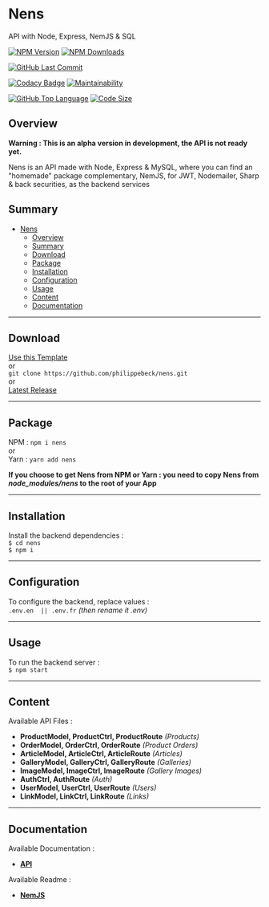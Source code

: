 # Nens 

API with Node, Express, NemJS & SQL

[![NPM Version](https://badgen.net/npm/v/nens)](https://www.npmjs.com/package/nens)
[![NPM Downloads](https://badgen.net/npm/dt/nens)](https://www.npmjs.com/package/nens)

[![GitHub Last Commit](https://badgen.net/github/last-commit/philippebeck/nens)](https://github.com/philippebeck/nens/commits/master)

[![Codacy Badge](https://app.codacy.com/project/badge/Grade/7e8b050c9e1a4350a1cbc93a1cbf85c0)](https://app.codacy.com/gh/philippebeck/nens/dashboard)
[![Maintainability](https://api.codeclimate.com/v1/badges/b7f0e56412a0b8c38be2/maintainability)](https://codeclimate.com/github/philippebeck/nens/maintainability)

[![GitHub Top Language](https://img.shields.io/github/languages/top/philippebeck/nens)](https://github.com/philippebeck/nens)
[![Code Size](https://img.shields.io/github/languages/code-size/philippebeck/nens)](https://github.com/philippebeck/nens/tree/master)

## Overview

**Warning : This is an alpha version in development, the API is not ready yet.**

Nens is an API made with Node, Express & MySQL, where you can find an "homemade" package complementary, NemJS, for JWT, Nodemailer, Sharp & back securities, as the backend services  

## Summary

- [Nens](#nens)
  - [Overview](#overview)
  - [Summary](#summary)
  - [Download](#download)
  - [Package](#package)
  - [Installation](#installation)
  - [Configuration](#configuration)
  - [Usage](#usage)
  - [Content](#content)
  - [Documentation](#documentation)

---

## Download

[Use this Template](https://github.com/philippebeck/nens/generate)  
or  
`git clone https://github.com/philippebeck/nens.git`  
or  
[Latest Release](https://github.com/philippebeck/nens/releases)  

---

## Package

NPM : `npm i nens`  
or  
Yarn : `yarn add nens`  

**If you choose to get Nens from NPM or Yarn : you need to copy Nens from *node_modules/nens* to the root of your App**

---

## Installation

Install the backend dependencies :  
`$ cd nens`  
`$ npm i`  

---

## Configuration

To configure the backend, replace values :  
`.env.en  || .env.fr` *(then rename it .env)*  

---

## Usage

To run the backend server :  
`$ npm start`  

---
## Content

Available API Files :
-  **ProductModel, ProductCtrl, ProductRoute** *(Products)*  
-  **OrderModel, OrderCtrl, OrderRoute** *(Product Orders)*  
-  **ArticleModel, ArticleCtrl, ArticleRoute** *(Articles)*  
-  **GalleryModel, GalleryCtrl, GalleryRoute** *(Galleries)*  
-  **ImageModel, ImageCtrl, ImageRoute** *(Gallery Images)*  
-  **AuthCtrl, AuthRoute** *(Auth)*  
-  **UserModel, UserCtrl, UserRoute** *(Users)*  
-  **LinkModel, LinkCtrl, LinkRoute** *(Links)*  

---

## Documentation

Available Documentation :  
-  [**API**](https://github.com/philippebeck/nens/blob/main/swagger.yaml)  

Available Readme :  
-  [**NemJS**](https://github.com/philippebeck/nemjs)  
